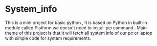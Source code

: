 # System_info
This is a mini project for basic python , It is based on Python in built-in module called  Platform we doesn't need to install pip command . Main theme of this project is that it will fetch all system info of our pc or laptop with simple code for system requirements.
